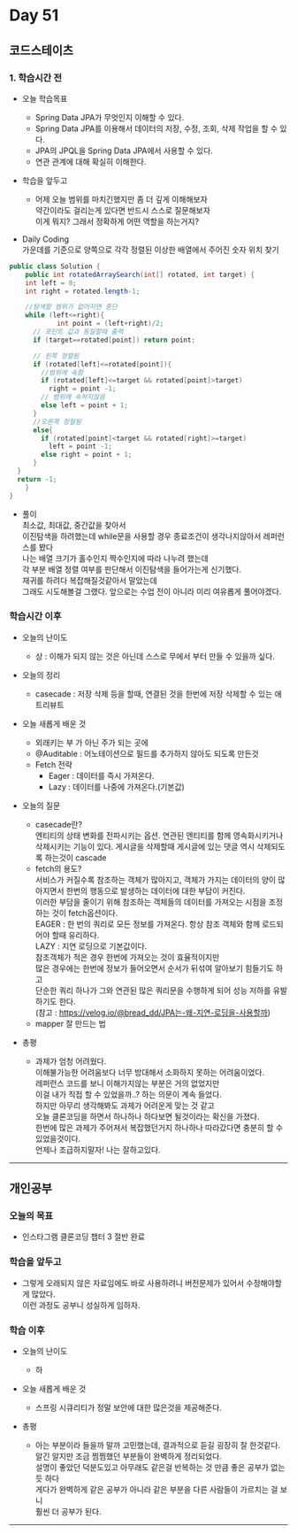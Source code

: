 # Day 51

## 코드스테이츠

### 1. 학습시간 전
* 오늘 학습목표

    - Spring Data JPA가 무엇인지 이해할 수 있다.
    - Spring Data JPA를 이용해서 데이터의 저장, 수정, 조회, 삭제 작업을 할 수 있다.
    - JPA의 JPQL을 Spring Data JPA에서 사용할 수 있다.
    - 연관 관계에 대해 확실히 이해한다.

* 학습을 앞두고

    - 어제 오늘 범위를 마치긴했지만 좀 더 깊게 이해해보자  
    약간이라도 걸리는게 있다면 반드시 스스로 질문해보자  
    이게 뭐지? 그래서 정확하게 어떤 역할을 하는거지?
* Daily Coding  
가운데를 기준으로 양쪽으로 각각 정렬된 이상한 배열에서 주어진 숫자 위치 찾기  
```java
public class Solution { 
	public int rotatedArraySearch(int[] rotated, int target) {
    int left = 0;
    int right = rotated.length-1;

    //탐색할 범위가 없어지면 중단
    while (left<=right){
			int point = (left+right)/2;
      // 포인트 값과 동일할때 출력
      if (target==rotated[point]) return point;

      // 왼쪽 정렬됨
      if (rotated[left]<=rotated[point]){
        //범위에 속함
        if (rotated[left]<=target && rotated[point]>target)
          right = point -1;
        // 범위에 속하지않음
        else left = point + 1;
      }
      //오른쪽 정렬됨
      else{
        if (rotated[point]<target && rotated[right]>=target)
          left = point -1;
        else right = point + 1;
      }
  }
  return -1;
	} 
}

```  
* 풀이  
최소값, 최대값, 중간값을 찾아서  
이진탐색을 하려했는데 while문을 사용할 경우 종료조건이 생각나지않아서 레퍼런스를 봤다  
나는 배열 크기가 홀수인지 짝수인지에 따라 나누려 했는데  
각 부분 배열 정렬 여부를 판단해서 이진탐색을 들어가는게 신기했다.  
재귀를 하려다 복잡해질것같아서 말았는데  
그래도 시도해볼걸 그랬다. 앞으로는 수업 전이 아니라 미리 여유롭게 풀어야겠다.

### 학습시간 이후
* 오늘의 난이도

  - 상 : 이해가 되지 않는 것은 아닌데 스스로 무에서 부터 만들 수 있을까 싶다.
* 오늘의 정리

  - casecade : 저장 삭제 등을 할때, 연결된 것을 한번에 저장 삭제할 수 있는 애트리뷰트
  
* 오늘 새롭게 배운 것

  - 외래키는 부 가 아닌 주가 되는 곳에  
  - @Auditable : 어노테이션으로 필드를 추가하지 않아도 되도록 만든것
  - Fetch 전략
    - Eager : 데이터를 즉시 가져온다.
    - Lazy : 데이터를 나중에 가져온다.(기본값)
    
* 오늘의 질문

  - casecade란?   
  엔티티의 상태 변화를 전파시키는 옵션. 연관된 엔티티를 함께 영속화시키거나 삭제시키는 기능이 있다. 게시글을 삭제할때 게시글에 있는 댓글 역시 삭제되도록 하는것이 cascade
  - fetch의 용도?  
  서비스가 커질수록 참조하는 객체가 많아지고, 객체가 가지는 데이터의 양이 많아지면서 한번의 행동으로 발생하는 데이터에 대한 부담이 커진다.  
  이러한 부담을 줄이기 위해 참조하는 객체들의 데이터를 가져오는 시점을 조정하는 것이 fetch옵션이다.  
  EAGER : 한 번의 쿼리로 모든 정보를 가져온다. 항상 참조 객체와 함께 로드되어야 할때 유리하다.  
  LAZY : 지연 로딩으로 기본값이다.  
  참조객체가 적은 경우 한번에 가져오는 것이 효율적이지만  
  많은 경우에는 한번에 정보가 들어오면서 순서가 뒤섞여 알아보기 힘들기도 하고  
  단순한 쿼리 하나가 그와 연관된 많은 쿼리문을 수행하게 되어 성능 저하를 유발 하기도 한다.  
  (참고 : https://velog.io/@bread_dd/JPA는-왜-지연-로딩을-사용할까)
  - mapper 잘 만드는 법
* 총평 

  - 과제가 엄청 어려웠다.  
  이해불가능한 어려움보다 너무 방대해서 소화하지 못하는 어려움이었다.  
  레퍼런스 코드를 보니 이해가지않는 부분은 거의 없었지만  
  이걸 내가 직접 할 수 있었을까..? 하는 의문이 계속 들었다.  
  하지만 아무리 생각해봐도 과제가 어려운게 맞는 것 같고  
  오늘 클론코딩을 하면서 하나하나 하다보면 될것이라는 확신을 가졌다.  
  한번에 많은 과제가 주어져서 복잡했던거지 하나하나 따라갔다면 충분히 할 수 있었을것이다.  
  언제나 조급하지말자! 나는 잘하고있다.
---
## 개인공부  

### 오늘의 목표
- 인스타그램 클론코딩 챕터 3 절반 완료

### 학습을 앞두고

- 그렇게 오래되지 않은 자료임에도 바로 사용하려니 버전문제가 있어서 수정해야할게 많았다.  
이런 과정도 공부니 성실하게 임하자.

### 학습 이후
* 오늘의 난이도

  - 하

* 오늘 새롭게 배운 것

  - 스프링 시큐리티가 정말 보안에 대한 많은것을 제공해준다.

* 총평 

  - 아는 부분이라 들을까 말까 고민했는데, 결과적으로 듣길 굉장히 잘 한것같다.  
  알긴 알지만 조금 찜찜했던 부분들이 완벽하게 정리되었다.  
  설명이 좋았던 덕분도있고 아무래도 같은걸 반복하는 것 만큼 좋은 공부가 없는 듯 하다  
  게다가 완벽하게 같은 공부가 아니라 같은 부분을 다른 사람들이 가르치는 걸 보니  
  훨씬 더 공부가 된다.
---